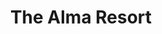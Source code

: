 ---
title: The Alma Resort
slogan: Hạnh Phúc | Hòa Hợp | Tổ Ấm

nav-home: Home
nav-resort: Khu Nghỉ Dưỡng
nav-apartments: Căn Hộ
nav-villas: Biệt Thự
nav-restaurants: Ẩm Thực
nav-amenities: Tiện Nghi
nav-construction: Xây Cất
nav-vacations: Điểm Du Lịch
nav-about-alma: Về Alma

learn-more-button: Tìm Hiểu Thêm

instagram-paragraph: Ngắm và chia sẻ hình ảnh về khoảnh khắc khó quên cùng những video du lịch của bạn, hashtag \#AlmaVacations.
copyright-notice: © Bản quyền 2019, Alma USA LLC. Bảo lưu mọi quyền.
solicitation-notice: Trang nhà này được dùng cho mục đích giới thiệu giao dịch quyền sử dụng bất động sản và địa điểm du lịch với hạn mức ngày sử dụng nhất định.
---